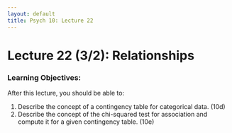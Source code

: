 ```yaml
---
layout: default
title: Psych 10: Lecture 22
---
```

# Lecture 22 (3/2): Relationships

### Learning Objectives:
After this lecture, you should be able to:
1. Describe the concept of a contingency table for categorical data. (10d)
2. Describe the concept of the chi-squared test for association and compute it for a given contingency table. (10e)
